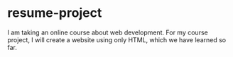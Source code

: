 # resume-project
I am taking an online course about web development. For my course project, I will create a website using only HTML, which we have learned so far.
